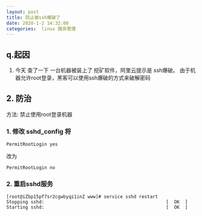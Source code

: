 ```yaml
---
layout: post
title: 防止被ssh爆破了
date: 2020-1-2 14:32:00
categories:  linux 服务管理
---
```

## q.起因
1. 今天 查了一下 一台机器被装上了 挖矿软件，阿里云提示是 ssh爆破。
由于机器允许root登录，黑客可以使用ssh爆破的方式来破解密码

## 2. 防治
方法: 禁止使用root登录机器
### 1. 修改 sshd_config 将

```
PermitRootLogin yes
```

改为

```
PermitRootLogin no
```
### 2. 重启sshd服务

```shell
[root@iZbp15pf7sr2cgwbyqi1inZ www]# service sshd restart
Stopping sshd:                                             [  OK  ]
Starting sshd:                                             [  OK  ]
```